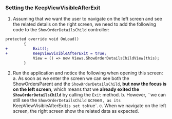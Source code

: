 ﻿### Setting the KeepViewVisibleAfterExit
1.	Assuming that we want the user to navigate on the left screen and see the related details on the right screen, we need to add the following code to the `ShowOrderDetailsChild` controller:
```diff
protected override void OnLoad()
        {
+           Exit();
+           KeepViewVisibleAfterExit = true;    
            View = () => new Views.ShowOrderDetailsChildView(this);
        }
```  
2.	Run the application and notice the following when opening this screen:
    a.	As soon as we enter the screen we can see both the ShowOrdersParent and the `ShowOrderDetailsChild`, **but now the focus is on the left screen**, which means that we **already exited the `ShowOrderDetailsChild`** by calling the `Exit` method.
    b.	However, ``we can still see the `ShowOrderDetailsChild` screen`, as its `KeepViewVisibleAfterExit` is set to `true`.
    c.	When we navigate on the left screen, the right screen show the related data as expected.
